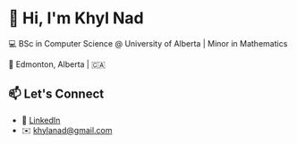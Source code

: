 # 👋 Hi, I'm Khyl Nad

💻 BSc in Computer Science @ University of Alberta | Minor in Mathematics

📍 Edmonton, Alberta | 🇨🇦

<!-- ---

## 🌟 About Me

I'm a detail-oriented software developer passionate about building scalable web apps, crafting seamless user experiences, and leading product-driven development. With over 3 years of experience, I've contributed to projects in **React**, **TypeScript**, **Django**, and **Next.js**, ranging from distributed social platforms to neuro-integrated dating apps.

I thrive in **agile teams**, love debugging 🐛, and enjoy mentoring and community involvement (also a taekwondo instructor 🥋!).

---

## 🧰 Tech Stack

**Languages:**
`Python` `C++` `Java` `TypeScript` `SQL` `JavaScript`

**Frameworks & Tools:**
`React` `Next.js` `Django` `ASP.NET Core` `Firebase` `Heroku` `PostgreSQL`
`Docker` `GitHub Actions` `SASS` `Material UI` `Figma` -->

## 📫 Let's Connect

- 💼 [LinkedIn](https://linkedin.com/in/khyl-nad)
- ✉️ khylanad@gmail.com
